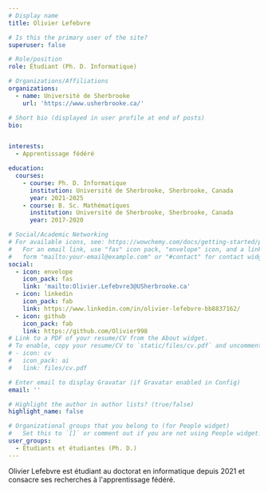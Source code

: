 ```yaml
---
# Display name
title: Olivier Lefebvre

# Is this the primary user of the site?
superuser: false

# Role/position
role: Étudiant (Ph. D. Informatique)

# Organizations/Affiliations
organizations:
  - name: Université de Sherbrooke
    url: 'https://www.usherbrooke.ca/'

# Short bio (displayed in user profile at end of posts)
bio: 


interests:
  - Apprentissage fédéré

education:
  courses:
    - course: Ph. D. Informatique
      institution: Université de Sherbrooke, Sherbrooke, Canada
      year: 2021-2025
    - course: B. Sc. Mathématiques
      institution: Université de Sherbrooke, Sherbrooke, Canada
      year: 2017-2020

# Social/Academic Networking
# For available icons, see: https://wowchemy.com/docs/getting-started/page-builder/#icons
#   For an email link, use "fas" icon pack, "envelope" icon, and a link in the
#   form "mailto:your-email@example.com" or "#contact" for contact widget.
social:
  - icon: envelope
    icon_pack: fas
    link: 'mailto:Olivier.Lefebvre3@USherbrooke.ca'
  - icon: linkedin
    icon_pack: fab
    link: https://www.linkedin.com/in/olivier-lefebvre-bb8837162/
  - icon: github
    icon_pack: fab
    link: https://github.com/Olivier998
# Link to a PDF of your resume/CV from the About widget.
# To enable, copy your resume/CV to `static/files/cv.pdf` and uncomment the lines below.
# - icon: cv
#   icon_pack: ai
#   link: files/cv.pdf

# Enter email to display Gravatar (if Gravatar enabled in Config)
email: ''

# Highlight the author in author lists? (true/false)
highlight_name: false

# Organizational groups that you belong to (for People widget)
#   Set this to `[]` or comment out if you are not using People widget.
user_groups:
  - Étudiants et étudiantes (Ph. D.)
---
```


Olivier Lefebvre est étudiant au doctorat en informatique depuis 2021 et consacre ses recherches à l'apprentissage 
fédéré.
